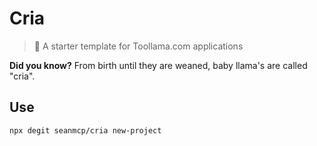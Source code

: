 # Cria

> 🦙 A starter template for Toollama.com applications

**Did you know?** From birth until they are weaned, baby llama's are called "cria".

## Use

```sh
npx degit seanmcp/cria new-project
```
